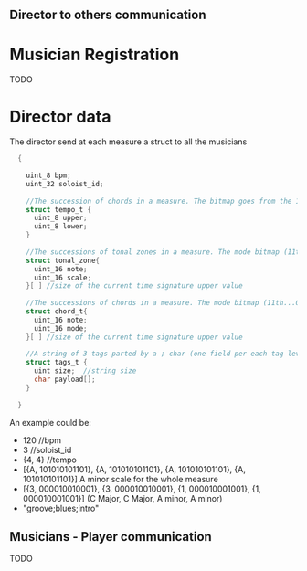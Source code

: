 ## Director to others communication

# Musician Registration
TODO

# Director data
The director send at each measure a struct to all the musicians
```c
  {
  
    uint_8 bpm;
    uint_32 soloist_id;
    
    //The succession of chords in a measure. The bitmap goes from the 11th to 0th bit, where each bit defines the chord grade
    struct tempo_t {
      uint_8 upper;
      uint_8 lower;
    }
    
    //The successions of tonal zones in a measure. The mode bitmap (11th...0th) identifies the scale
    struct tonal_zone{
      uint_16 note;
      uint_16 scale;
    }[ ] //size of the current time signature upper value
    
    //The successions of chords in a measure. The mode bitmap (11th...0th) identifies the chord mode
    struct chord_t{
      uint_16 note; 
      uint_16 mode;
    }[ ] //size of the current time signature upper value
    
    //A string of 3 tags parted by a ; char (one field per each tag level dynamin, genre, mood).  
    struct tags_t {
      uint size;  //string size    
      char payload[];
    }
      
  }
```
 
An example could be:
 * 120 //bpm
 * 3   //soloist_id
 * {4, 4} //tempo
 * [{A, 101010101101}, {A, 101010101101}, {A, 101010101101}, {A, 101010101101}] A minor scale for the whole measure
 * [{3, 000010010001}, {3, 000010010001}, {1, 000010001001}, {1, 000010001001}] (C Major, C Major, A minor, A minor)
 * "groove;blues;intro"


## Musicians - Player communication
TODO
